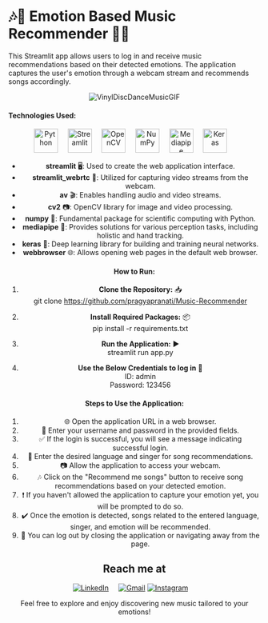 
# 🎶🎼 Emotion Based Music Recommender 🎼🎶

</center>

This Streamlit app allows users to log in and receive music recommendations based on their detected emotions. The application captures the user's emotion through a webcam stream and recommends songs accordingly.

<center>

![VinylDiscDanceMusicGIF](https://github.com/pragyapranati/Music-Recommender-System/assets/128420734/e332fb98-656c-4e75-aa65-b14b19495289)

</center>


#### Technologies Used:
<center>

[<img src="https://img.icons8.com/color/48/000000/python.png" alt="Python" width="48"/>](https://www.python.org/)
&nbsp;&nbsp;&nbsp;
[<img src="https://streamlit.io/images/brand/streamlit-mark-color.svg" alt="Streamlit" width="48"/>](https://www.streamlit.io/)
&nbsp;&nbsp;&nbsp;
[<img src="https://img.icons8.com/color/48/000000/opencv.png" alt="OpenCV" width="48"/>](https://opencv.org/)
&nbsp;&nbsp;&nbsp;
[<img src="https://img.icons8.com/color/48/000000/numpy.png" alt="NumPy" width="48"/>](https://numpy.org/)
&nbsp;&nbsp;&nbsp;
[<img src="https://developers.google.com/static/mediapipe/images/mediapipe_icon.svg" alt="Mediapipe" width="48"/>](https://google.github.io/mediapipe/)
&nbsp;&nbsp;&nbsp;
[<img src="https://w7.pngwing.com/pngs/571/118/png-transparent-keras-logo-thumbnail.png" alt="Keras" width="48"/>](https://keras.io/)
&nbsp;&nbsp;&nbsp;


- **streamlit** 🖥️: Used to create the web application interface.
- **streamlit_webrtc** 🎥: Utilized for capturing video streams from the webcam.
- **av** 🎬: Enables handling audio and video streams.
- **cv2** 📷: OpenCV library for image and video processing.
- **numpy** 🔢: Fundamental package for scientific computing with Python.
- **mediapipe** 👐: Provides solutions for various perception tasks, including holistic and hand tracking.
- **keras** 🧠: Deep learning library for building and training neural networks.
- **webbrowser** 🌐: Allows opening web pages in the default web browser.

#### How to Run:

1. **Clone the Repository:** 📥 <br>
     git clone https://github.com/pragyapranati/Music-Recommender

2.  **Install Required Packages:** 📦 <br>
    pip install -r requirements.txt

3. **Run the Application:** ▶️ <br>
   streamlit run app.py
   
4. **Use the Below Credentials to log in** 🔐 <br>
   ID: admin  <br>
   Password: 123456

#### Steps to Use the Application:

1. 🌐 Open the application URL in a web browser.
2. 👤 Enter your username and password in the provided fields.
3. ✅ If the login is successful, you will see a message indicating successful login.
4. 🎵 Enter the desired language and singer for song recommendations.
5. 📷 Allow the application to access your webcam.
6. 🎶 Click on the "Recommend me songs" button to receive song recommendations based on your detected emotion.
7. ❗ If you haven't allowed the application to capture your emotion yet, you will be prompted to do so.
8. ✔️ Once the emotion is detected, songs related to the entered language, singer, and emotion will be recommended.
9. 🚪 You can log out by closing the application or navigating away from the page.

## Reach me at
[![LinkedIn](https://img.icons8.com/fluency/48/000000/linkedin.png)](https://www.linkedin.com/in/pragya-pranati-85157a254)
&nbsp;&nbsp;&nbsp;
[![Gmail](https://img.icons8.com/fluency/48/000000/gmail.png)](mailto:pragyapranati543@gmail.com)
[![Instagram](https://img.icons8.com/fluency/48/000000/instagram-new.png)](https://www.instagram.com/pragyapranati)
&nbsp;&nbsp;&nbsp;

Feel free to explore and enjoy discovering new music tailored to your emotions! 



